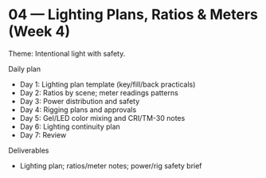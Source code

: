 # 04 — Lighting Plans, Ratios & Meters (Week 4)

Theme: Intentional light with safety.

Daily plan
- Day 1: Lighting plan template (key/fill/back practicals)
- Day 2: Ratios by scene; meter readings patterns
- Day 3: Power distribution and safety
- Day 4: Rigging plans and approvals
- Day 5: Gel/LED color mixing and CRI/TM-30 notes
- Day 6: Lighting continuity plan
- Day 7: Review

Deliverables
- Lighting plan; ratios/meter notes; power/rig safety brief
